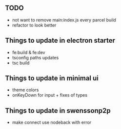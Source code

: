 ## TODO

- not want to remove main:index.js every parcel build
- refactor to look better

## Things to update in electron starter

- fe:build & fe:dev
- tsconfig paths updates
- tsc build

## Things to update in minimal ui

- theme colors
- onKeyDown for input + fixes of types

## Things to update in swenssonp2p

- make connect use nodeback with error

